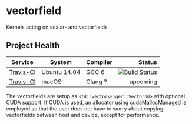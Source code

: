 # vectorfield
Kernels acting on scalar- and vectorfields

## Project Health

| Service | System | Compiler | Status |
| ------- | ------ | -------- | -----: |
|  [Travis-CI](https://travis-ci.org/GPMueller/vectorfield) | Ubuntu 14.04 | GCC 6 | [![Build Status](https://travis-ci.org/GPMueller/vectorfield.svg?branch=master)](https://travis-ci.org/GPMueller/vectorfield) |
|  [Travis-CI](https://travis-ci.org/GPMueller/vectorfield) | macOS | Clang ? | upcoming |

The vectorfields are setup as `std::vector<Eigen::Vector3d>` with optional CUDA support.
If CUDA is used, an allocator using cudaMallocManaged is employed so that the user
does not have to worry about copying vectorfields between host and device, except for
performance.
